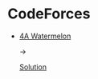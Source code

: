 # CodeForces
- [4A Watermelon](https://codeforces.com/problemset/problem/4/A)<p>-></p>
[Solution](https://github.com/Masum-SM/CodeForces/blob/main/Difficulty-800/A_Watermelon.cpp)
